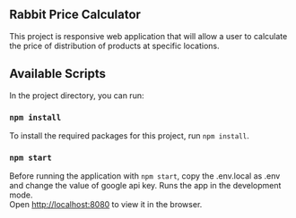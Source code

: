 ## Rabbit Price Calculator

This project is responsive web application that will allow a user to calculate the price of distribution of products at specific locations.
## Available Scripts

In the project directory, you can run:

### `npm install`
To install the required packages for this project, run `npm install`.

### `npm start`

Before running the application with `npm start`, copy the .env.local as .env and change the value of google api key.
Runs the app in the development mode.<br />
Open [http://localhost:8080](http://localhost:8080) to view it in the browser.

